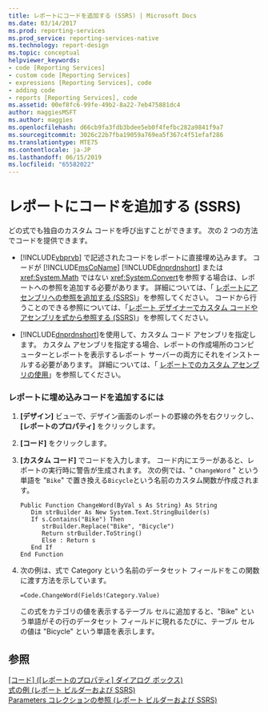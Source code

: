 ```yaml
---
title: レポートにコードを追加する (SSRS) | Microsoft Docs
ms.date: 03/14/2017
ms.prod: reporting-services
ms.prod_service: reporting-services-native
ms.technology: report-design
ms.topic: conceptual
helpviewer_keywords:
- code [Reporting Services]
- custom code [Reporting Services]
- expressions [Reporting Services], code
- adding code
- reports [Reporting Services], code
ms.assetid: 00ef8fc6-99fe-49b2-8a22-7eb475881dc4
author: maggiesMSFT
ms.author: maggies
ms.openlocfilehash: d66cb9fa3fdb3bdee5eb0f4fefbc282a9841f9a7
ms.sourcegitcommit: 3026c22b7fba19059a769ea5f367c4f51efaf286
ms.translationtype: MTE75
ms.contentlocale: ja-JP
ms.lasthandoff: 06/15/2019
ms.locfileid: "65582022"
---
```

# <a name="add-code-to-a-report-ssrs"></a>レポートにコードを追加する (SSRS)
  どの式でも独自のカスタム コードを呼び出すことができます。 次の 2 つの方法でコードを提供できます。  
  
-   [!INCLUDE[vbprvb](../../includes/vbprvb-md.md)] で記述されたコードをレポートに直接埋め込みます。 コードが [!INCLUDE[msCoName](../../includes/msconame-md.md)] [!INCLUDE[dnprdnshort](../../includes/dnprdnshort-md.md)] または <xref:System.Math> ではない <xref:System.Convert>を参照する場合は、レポートへの参照を追加する必要があります。 詳細については、「 [レポートにアセンブリへの参照を追加する &#40;SSRS&#41;](../../reporting-services/report-design/add-an-assembly-reference-to-a-report-ssrs.md)」を参照してください。 コードから行うことのできる参照については、「[レポート デザイナーでカスタム コードやアセンブリを式から参照する &#40;SSRS&#41;](../../reporting-services/report-design/custom-code-and-assembly-references-in-expressions-in-report-designer-ssrs.md)」を参照してください。  
  
-   [!INCLUDE[dnprdnshort](../../includes/dnprdnshort-md.md)]を使用して、カスタム コード アセンブリを指定します。 カスタム アセンブリを指定する場合、レポートの作成場所のコンピューターとレポートを表示するレポート サーバーの両方にそれをインストールする必要があります。 詳細については、「 [レポートでのカスタム アセンブリの使用](../../reporting-services/custom-assemblies/using-custom-assemblies-with-reports.md)」を参照してください。  
  
### <a name="to-add-embedded-code-to-a-report"></a>レポートに埋め込みコードを追加するには  
  
1.  **[デザイン]** ビューで、デザイン画面のレポートの罫線の外を右クリックし、 **[レポートのプロパティ]** をクリックします。  
  
2.  **[コード]** をクリックします。  
  
3.  **[カスタム コード]** でコードを入力します。 コード内にエラーがあると、レポートの実行時に警告が生成されます。 次の例では、" `ChangeWord` " という単語を "`Bike`" で置き換える`Bicycle`という名前のカスタム関数が作成されます。  
  
    ```  
    Public Function ChangeWord(ByVal s As String) As String  
       Dim strBuilder As New System.Text.StringBuilder(s)  
       If s.Contains("Bike") Then  
          strBuilder.Replace("Bike", "Bicycle")  
          Return strBuilder.ToString()  
          Else : Return s  
       End If  
    End Function  
    ```  
  
4.  次の例は、式で Category という名前のデータセット フィールドをこの関数に渡す方法を示しています。  
  
    ```  
    =Code.ChangeWord(Fields!Category.Value)  
    ```  
  
     この式をカテゴリの値を表示するテーブル セルに追加すると、"Bike" という単語がその行のデータセット フィールドに現れるたびに、テーブル セルの値は "Bicycle" という単語を表示します。  
  
## <a name="see-also"></a>参照  
 [[コード] ([レポートのプロパティ] ダイアログ ボックス)](https://msdn.microsoft.com/library/955d4b11-17b4-4f1c-9690-6e7af54caea7)   
 [式の例 (レポート ビルダーおよび SSRS)](../../reporting-services/report-design/expression-examples-report-builder-and-ssrs.md)   
 [Parameters コレクションの参照 (レポート ビルダーおよび SSRS)](../../reporting-services/report-design/built-in-collections-parameters-collection-references-report-builder.md)  
  
  
